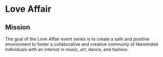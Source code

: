 # Love Affair
## Mission
The goal of the Love Affair event series is to create a safe and positive environment to foster a collaborative and creative communiy of likeminded individuals with an interest in music, art, dance, and fashion.
